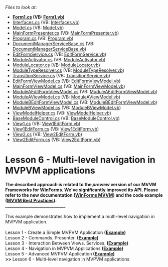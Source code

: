 <!-- default file list -->
*Files to look at*:

* **[Form1.cs](./CS/MvpvmNavigation/Form1.cs) (VB: [Form1.vb](./VB/MvpvmNavigation/Form1.vb))**
* [Interfaces.cs](./CS/MvpvmNavigation/Interfaces.cs) (VB: [Interfaces.vb](./VB/MvpvmNavigation/Interfaces.vb))
* [Model.cs](./CS/MvpvmNavigation/Model/Model.cs) (VB: [Model.vb](./VB/MvpvmNavigation/Model/Model.vb))
* [MainFormPresenter.cs](./CS/MvpvmNavigation/Presenter/MainFormPresenter.cs) (VB: [MainFormPresenter.vb](./VB/MvpvmNavigation/Presenter/MainFormPresenter.vb))
* [Program.cs](./CS/MvpvmNavigation/Program.cs) (VB: [Program.vb](./VB/MvpvmNavigation/Program.vb))
* [DocumentManagerServiceBase.cs](./CS/MvpvmNavigation/Services/DocumentManagerServiceBase.cs) (VB: [DocumentManagerServiceBase.vb](./VB/MvpvmNavigation/Services/DocumentManagerServiceBase.vb))
* [EditFormService.cs](./CS/MvpvmNavigation/Services/EditFormService.cs) (VB: [EditFormService.vb](./VB/MvpvmNavigation/Services/EditFormService.vb))
* [ModuleActivator.cs](./CS/MvpvmNavigation/Services/ModuleActivator.cs) (VB: [ModuleActivator.vb](./VB/MvpvmNavigation/Services/ModuleActivator.vb))
* [ModuleLocator.cs](./CS/MvpvmNavigation/Services/ModuleLocator.cs) (VB: [ModuleLocator.vb](./VB/MvpvmNavigation/Services/ModuleLocator.vb))
* [ModuleTypeResolver.cs](./CS/MvpvmNavigation/Services/ModuleTypeResolver.cs) (VB: [ModuleTypeResolver.vb](./VB/MvpvmNavigation/Services/ModuleTypeResolver.vb))
* [TransitionService.cs](./CS/MvpvmNavigation/Services/TransitionService.cs) (VB: [TransitionService.vb](./VB/MvpvmNavigation/Services/TransitionService.vb))
* [EditFormViewModel.cs](./CS/MvpvmNavigation/ViewModels/EditFormViewModel.cs) (VB: [EditFormViewModel.vb](./VB/MvpvmNavigation/ViewModels/EditFormViewModel.vb))
* [MainFormViewModel.cs](./CS/MvpvmNavigation/ViewModels/MainFormViewModel.cs) (VB: [MainFormViewModel.vb](./VB/MvpvmNavigation/ViewModels/MainFormViewModel.vb))
* [ModuleAEditFormViewModel.cs](./CS/MvpvmNavigation/ViewModels/ModuleA/ModuleAEditFormViewModel.cs) (VB: [ModuleAEditFormViewModel.vb](./VB/MvpvmNavigation/ViewModels/ModuleA/ModuleAEditFormViewModel.vb))
* [ModuleAViewModel.cs](./CS/MvpvmNavigation/ViewModels/ModuleA/ModuleAViewModel.cs) (VB: [ModuleAViewModel.vb](./VB/MvpvmNavigation/ViewModels/ModuleA/ModuleAViewModel.vb))
* [ModuleBEditFormViewModel.cs](./CS/MvpvmNavigation/ViewModels/ModuleB/ModuleBEditFormViewModel.cs) (VB: [ModuleBEditFormViewModel.vb](./VB/MvpvmNavigation/ViewModels/ModuleB/ModuleBEditFormViewModel.vb))
* [ModuleBViewModel.cs](./CS/MvpvmNavigation/ViewModels/ModuleB/ModuleBViewModel.cs) (VB: [ModuleBViewModel.vb](./VB/MvpvmNavigation/ViewModels/ModuleB/ModuleBViewModel.vb))
* [ViewModelHelper.cs](./CS/MvpvmNavigation/ViewModels/ViewModelHelper.cs) (VB: [ViewModelHelper.vb](./VB/MvpvmNavigation/ViewModels/ViewModelHelper.vb))
* [BaseModuleControl.cs](./CS/MvpvmNavigation/Views/BaseModuleControl.cs) (VB: [BaseModuleControl.vb](./VB/MvpvmNavigation/Views/BaseModuleControl.vb))
* [View1.cs](./CS/MvpvmNavigation/Views/ModuleA/View1.cs) (VB: [View1EditForm.vb](./VB/MvpvmNavigation/Views/ModuleA/View1EditForm.vb))
* [View1EditForm.cs](./CS/MvpvmNavigation/Views/ModuleA/View1EditForm.cs) (VB: [View1EditForm.vb](./VB/MvpvmNavigation/Views/ModuleA/View1EditForm.vb))
* [View2.cs](./CS/MvpvmNavigation/Views/ModuleB/View2.cs) (VB: [View2EditForm.vb](./VB/MvpvmNavigation/Views/ModuleB/View2EditForm.vb))
* [View2EditForm.cs](./CS/MvpvmNavigation/Views/ModuleB/View2EditForm.cs) (VB: [View2EditForm.vb](./VB/MvpvmNavigation/Views/ModuleB/View2EditForm.vb))
<!-- default file list end -->
# Lesson 6 - Multi-level navigation in MVPVM applications


<strong>The described approach is related to the <em>preview</em> version of our MVVM Frameworks for WinForms. We've significantly improved its API. Please refer to the new documentation (<a href="https://documentation.devexpress.com/#WindowsForms/CustomDocument113955">WinForms MVVM</a>) and the code example (<a href="https://www.devexpress.com/Support/Center/p/T228317">MVVM Best Practices</a>).</strong><br />______________________________<br /><br />This example demonstrates how to implement a multi-level navigation in MVPVM application.<br /><br />Lesson 1 - Create a Simple MVPVM Application <strong>(<a href="https://www.devexpress.com/Support/Center/p/T127068">Example</a>)</strong><br />Lesson 2 - Commands. Presenter. <strong>(<a href="https://www.devexpress.com/Support/Center/p/T127997">Example</a>)</strong><br />Lesson 3 - Interaction Between Views. Services. <strong>(<a href="https://www.devexpress.com/Support/Center/p/T128579">Example</a>)</strong><br />Lesson 4 - Navigation in MVPVM Applications <strong>(<a href="https://www.devexpress.com/Support/Center/p/T136045">Example</a>)</strong><br />Lesson 5 - Advanced MVPVM Application<strong> <strong>(<a href="https://www.devexpress.com/Support/Center/p/T136053">Example</a>)</strong><br />>></strong> Lesson 6 - Multi-level navigation in MVPVM applications

<br/>


